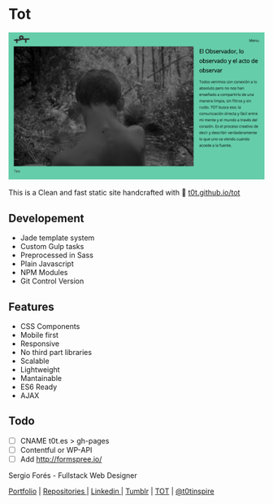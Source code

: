 # Tot
![Screenshot](./screenshot.png)

This is a Clean and fast static site handcrafted with :sparkling_heart: [t0t.github.io/tot](http://t0t.github.io/tot)

## Developement
- Jade template system
- Custom Gulp tasks
- Preprocessed in Sass
- Plain Javascript
- NPM Modules
- Git Control Version

## Features
- CSS Components
- Mobile first
- Responsive
- No third part libraries
- Scalable
- Lightweight
- Mantainable
- ES6 Ready
- AJAX

## Todo
 - [ ] CNAME t0t.es > gh-pages
 - [ ] Contentful or WP-API
 - [ ] Add http://formspree.io/

Sergio Forés - Fullstack Web Designer

 [ Portfolio](http://t0t.github.io/sergiofores/) | [ Repositories ](https://github.com/t0t/) | [ Linkedin ](https://www.linkedin.com/in/sergiofores/) | [Tumblr](http://www.tumblr.com/t0tfotos) | [TOT](https://www.facebook.com/T0T-156415467869146/) | [@t0tinspire](https://twitter.com/t0tinspire/)
